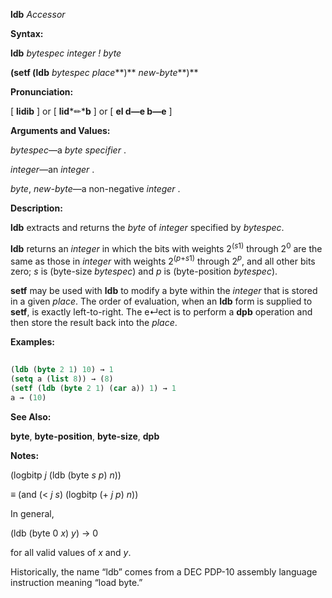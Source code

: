 **ldb** *Accessor* 



**Syntax:** 



**ldb** *bytespec integer ! byte* 



**(setf (ldb** *bytespec place***)** *new-byte***)** 



**Pronunciation:** 



[ **lidib** ] or [ **lid***✏***b** ] or [ **el d—e b—e** ] 



**Arguments and Values:** 



*bytespec*—a *byte specifier* . 



*integer*—an *integer* . 



*byte*, *new-byte*—a non-negative *integer* . 



**Description:** 



**ldb** extracts and returns the *byte* of *integer* specified by *bytespec*. 



**ldb** returns an <i>integer</i> in which the bits with weights 2<sup>(<i>s</i>1)</sup> through 2<sup>0</sup> are the same as those in <i>integer</i> with weights 2<sup>(<i>p</i>+<i>s</i>1)</sup> through 2<i><sup>p</sup></i>, and all other bits zero; <i>s</i> is (byte-size <i>bytespec</i>) and <i>p</i> is (byte-position <i>bytespec</i>). 



**setf** may be used with **ldb** to modify a byte within the *integer* that is stored in a given *place*. The order of evaluation, when an **ldb** form is supplied to **setf**, is exactly left-to-right. The e↵ect is to perform a **dpb** operation and then store the result back into the *place*. 



**Examples:**
```lisp
 
(ldb (byte 2 1) 10) → 1 
(setq a (list 8)) → (8) 
(setf (ldb (byte 2 1) (car a)) 1) → 1 
a → (10) 

```
**See Also:** 



**byte**, **byte-position**, **byte-size**, **dpb** 







 



 



**Notes:** 



(logbitp *j* (ldb (byte *s p*) *n*)) 



≡ (and (&lt; *j s*) (logbitp (+ *j p*) *n*)) 



In general, 



(ldb (byte 0 *x*) *y*) → 0 



for all valid values of *x* and *y*. 



Historically, the name “ldb” comes from a DEC PDP-10 assembly language instruction meaning “load byte.” 



